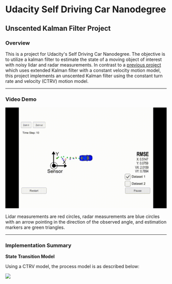 # Udacity Self Driving Car Nanodegree
## Unscented Kalman Filter Project 

### Overview

This is a project for Udacity's Self Driving Car Nanodegree. The objective is to utilize a kalman filter to estimate the state of a moving object of interest with noisy lidar and radar measurements. In contrast to a [previous project](https://github.com/raymondngiam/CarND-Extended-Kalman-Filter-Project) which uses extended Kalman filter with a constant velocity motion model, this project implements an unscented Kalman filter using the constant turn rate and velocity (CTRV) motion model.

---

### Video Demo

![Demo](/images/small.gif)

Lidar measurements are red circles, radar measurements are blue circles with an arrow pointing in the direction of the observed angle, and estimation markers are green triangles.

---

### Implementation Summary

**State Transition Model**

Using a CTRV model, the process model is as described below:

![](https://latex.codecogs.com/gif.latex?\begin{pmatrix}p_{x}%27&space;\\&space;p_{y}%27&space;\\&space;v%27&space;\\&space;\psi&space;%27&space;\\&space;\dot{\psi}%27&space;\end{pmatrix}&space;=&space;\begin{pmatrix}p_{x}&space;\\&space;p_{y}&space;\\&space;v&space;\\&space;\psi&space;\\&space;\dot{\psi}&space;\end{pmatrix}&space;&plus;&space;\begin{pmatrix}\frac{v}{\dot{\psi}}(sin(\psi&plus;\dot{\psi}\Delta&space;t)-sin(\psi))&space;\\&space;\frac{v}{\dot{\psi}}(-cos(\psi&plus;\dot{\psi}\Delta&space;t)&plus;cos(\psi))&space;\\&space;0&space;\\&space;\psi\Delta&space;t&space;\\&space;0&space;\end{pmatrix}&space;&plus;&space;\begin{pmatrix}0.5(\Delta&space;t)^{2}cos(\psi)\cdot&space;\nu&space;_{a}&space;\\&space;0.5(\Delta&space;t)^{2}sin(\psi)\cdot&space;\nu&space;_{a}&space;\\&space;\Delta&space;t&space;\cdot&space;\nu&space;_{a}&space;\\&space;0.5(\Delta&space;t)^{2}\cdot&space;\nu&space;_{\ddot{\psi}}&space;\\&space;\Delta&space;t&space;\cdot&space;\nu&space;_{\ddot{\psi}}&space;\end{pmatrix})


